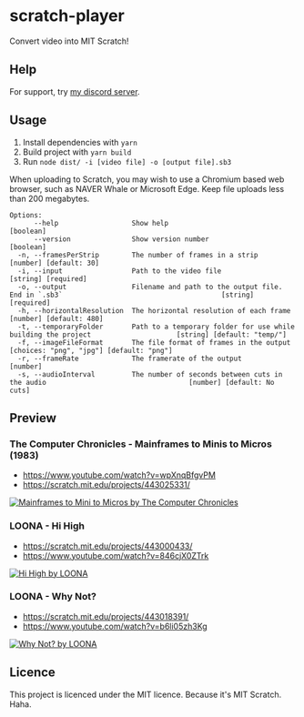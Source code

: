 # scratch-player
Convert video into MIT Scratch!

## Help
For support, try [my discord server](https://discordapp.com/invite/wHgdmf4).

## Usage
1. Install dependencies with `yarn`
2. Build project with `yarn build`
3. Run `node dist/ -i [video file] -o [output file].sb3`

When uploading to Scratch, you may wish to use a Chromium based web browser, such as NAVER Whale or Microsoft Edge.
Keep file uploads less than 200 megabytes.

```
Options:
      --help                  Show help                                                                                           [boolean]
      --version               Show version number                                                                                 [boolean]
  -n, --framesPerStrip        The number of frames in a strip                                                        [number] [default: 30]
  -i, --input                 Path to the video file                                                                    [string] [required]
  -o, --output                Filename and path to the output file. End in `.sb3`                                       [string] [required]
  -h, --horizontalResolution  The horizontal resolution of each frame                                               [number] [default: 480]
  -t, --temporaryFolder       Path to a temporary folder for use while building the project                     [string] [default: "temp/"]
  -f, --imageFileFormat       The file format of frames in the output                              [choices: "png", "jpg"] [default: "png"]
  -r, --frameRate             The framerate of the output                                                                          [number]
  -s, --audioInterval         The number of seconds between cuts in the audio                                   [number] [default: No cuts]
```

## Preview
### The Computer Chronicles - Mainframes to Minis to Micros (1983)
- https://www.youtube.com/watch?v=wpXnqBfgvPM
- https://scratch.mit.edu/projects/443025331/

[![Mainframes to Mini to Micros by The Computer Chronicles](.github/QoNCoHieuU.gif)](https://scratch.mit.edu/projects/443025331/)

### LOONA - Hi High
- https://scratch.mit.edu/projects/443000433/  
- https://www.youtube.com/watch?v=846cjX0ZTrk

[![Hi High by LOONA](.github/kyOWaRye4g.gif)](https://scratch.mit.edu/projects/443000433/)

### LOONA - Why Not?
- https://scratch.mit.edu/projects/443018391/
- https://www.youtube.com/watch?v=b6li05zh3Kg

[![Why Not? by LOONA](.github/6ogFn8GBAR.gif)](https://scratch.mit.edu/projects/443018391/)

## Licence
This project is licenced under the MIT licence. Because it's MIT Scratch. Haha.
